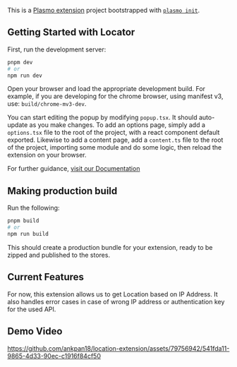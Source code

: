 This is a [Plasmo extension](https://docs.plasmo.com/) project bootstrapped with [`plasmo init`](https://www.npmjs.com/package/plasmo).

## Getting Started with Locator

First, run the development server:

```bash
pnpm dev
# or
npm run dev
```

Open your browser and load the appropriate development build. For example, if you are developing for the chrome browser, using manifest v3, use: `build/chrome-mv3-dev`.

You can start editing the popup by modifying `popup.tsx`. It should auto-update as you make changes. To add an options page, simply add a `options.tsx` file to the root of the project, with a react component default exported. Likewise to add a content page, add a `content.ts` file to the root of the project, importing some module and do some logic, then reload the extension on your browser.

For further guidance, [visit our Documentation](https://docs.plasmo.com/)

## Making production build

Run the following:

```bash
pnpm build
# or
npm run build
```

This should create a production bundle for your extension, ready to be zipped and published to the stores. 

## Current Features

For now, this extension allows us to get Location based on IP Address. It also handles error cases in case of wrong IP address or authentication key for the used API.

## Demo Video

https://github.com/ankpan18/location-extension/assets/79756942/541fda11-9865-4d33-90ec-c1916f84cf50
